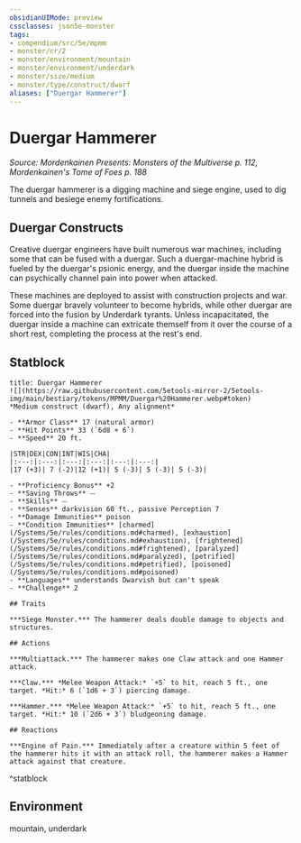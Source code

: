 ```yaml
---
obsidianUIMode: preview
cssclasses: json5e-monster
tags:
- compendium/src/5e/mpmm
- monster/cr/2
- monster/environment/mountain
- monster/environment/underdark
- monster/size/medium
- monster/type/construct/dwarf
aliases: ["Duergar Hammerer"]
---
```

# Duergar Hammerer
*Source: Mordenkainen Presents: Monsters of the Multiverse p. 112, Mordenkainen's Tome of Foes p. 188*  

The duergar hammerer is a digging machine and siege engine, used to dig tunnels and besiege enemy fortifications.

## Duergar Constructs

Creative duergar engineers have built numerous war machines, including some that can be fused with a duergar. Such a duergar-machine hybrid is fueled by the duergar's psionic energy, and the duergar inside the machine can psychically channel pain into power when attacked.

These machines are deployed to assist with construction projects and war. Some duergar bravely volunteer to become hybrids, while other duergar are forced into the fusion by Underdark tyrants. Unless incapacitated, the duergar inside a machine can extricate themself from it over the course of a short rest, completing the process at the rest's end.

## Statblock

```ad-statblock
title: Duergar Hammerer
![](https://raw.githubusercontent.com/5etools-mirror-2/5etools-img/main/bestiary/tokens/MPMM/Duergar%20Hammerer.webp#token)
*Medium construct (dwarf), Any alignment*

- **Armor Class** 17 (natural armor)
- **Hit Points** 33 (`6d8 + 6`)
- **Speed** 20 ft.

|STR|DEX|CON|INT|WIS|CHA|
|:---:|:---:|:---:|:---:|:---:|:---:|
|17 (+3)| 7 (-2)|12 (+1)| 5 (-3)| 5 (-3)| 5 (-3)|

- **Proficiency Bonus** +2
- **Saving Throws** ⏤
- **Skills** ⏤
- **Senses** darkvision 60 ft., passive Perception 7
- **Damage Immunities** poison
- **Condition Immunities** [charmed](/Systems/5e/rules/conditions.md#charmed), [exhaustion](/Systems/5e/rules/conditions.md#exhaustion), [frightened](/Systems/5e/rules/conditions.md#frightened), [paralyzed](/Systems/5e/rules/conditions.md#paralyzed), [petrified](/Systems/5e/rules/conditions.md#petrified), [poisoned](/Systems/5e/rules/conditions.md#poisoned)
- **Languages** understands Dwarvish but can't speak
- **Challenge** 2

## Traits

***Siege Monster.*** The hammerer deals double damage to objects and structures.

## Actions

***Multiattack.*** The hammerer makes one Claw attack and one Hammer attack.

***Claw.*** *Melee Weapon Attack:* `+5` to hit, reach 5 ft., one target. *Hit:* 6 (`1d6 + 3`) piercing damage.

***Hammer.*** *Melee Weapon Attack:* `+5` to hit, reach 5 ft., one target. *Hit:* 10 (`2d6 + 3`) bludgeoning damage.

## Reactions

***Engine of Pain.*** Immediately after a creature within 5 feet of the hammerer hits it with an attack roll, the hammerer makes a Hammer attack against that creature.
```
^statblock

## Environment

mountain, underdark